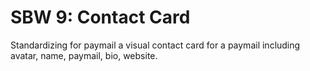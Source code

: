 SBW 9: Contact Card
==================

Standardizing for paymail a visual contact card for a paymail including avatar,
name, paymail, bio, website.
